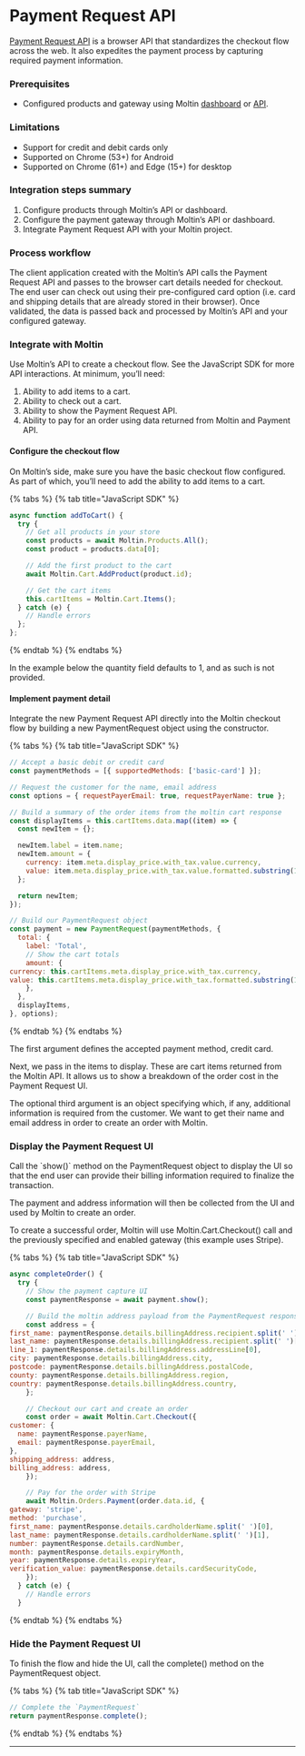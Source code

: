 # Payment Request API

[Payment Request API](https://developers.google.com/web/fundamentals/payments/) is a browser API that standardizes the checkout flow across the web. It also expedites the payment process by capturing required payment information.

### Prerequisites

* Configured products and gateway using Moltin [dashboard](https://dashboard.moltin.com/) or [API](https://docs.moltin.com/).

### Limitations

* Support for credit and debit cards only
* Supported on Chrome \(53+\) for Android
* Supported on Chrome \(61+\) and Edge \(15+\) for desktop

### Integration steps summary

1. Configure products through Moltin’s API or dashboard.
2. Configure the payment gateway through Moltin’s API or dashboard.
3. Integrate Payment Request API with your Moltin project.

### Process workflow

The client application created with the Moltin’s API calls the Payment Request API and passes to the browser cart details needed for checkout. The end user can check out using their pre-configured card option \(i.e. card and shipping details that are already stored in their browser\). Once validated, the data is passed back and processed by Moltin’s API and your configured gateway.

### Integrate with Moltin

Use Moltin’s API to create a checkout flow. See the JavaScript SDK for more API interactions. At minimum, you’ll need:

1. Ability to add items to a cart.
2. Ability to check out a cart.
3. Ability to show the Payment Request API.
4. Ability to pay for an order using data returned from Moltin and Payment API.

#### Configure the checkout flow

On Moltin’s side, make sure you have the basic checkout flow configured. As part of which, you’ll need to add the ability to add items to a cart.

{% tabs %}
{% tab title="JavaScript SDK" %}
```javascript
async function addToCart() {
  try {
    // Get all products in your store
    const products = await Moltin.Products.All();
    const product = products.data[0];

    // Add the first product to the cart
    await Moltin.Cart.AddProduct(product.id);

    // Get the cart items
    this.cartItems = Moltin.Cart.Items();
  } catch (e) {
    // Handle errors
  };
};
```
{% endtab %}
{% endtabs %}

In the example below the quantity field defaults to 1, and as such is not provided.  


#### Implement payment detail

Integrate the new Payment Request API directly into the Moltin checkout flow by building a new PaymentRequest object using the constructor.

{% tabs %}
{% tab title="JavaScript SDK" %}
```javascript
// Accept a basic debit or credit card
const paymentMethods = [{ supportedMethods: ['basic-card'] }];

// Request the customer for the name, email address
const options = { requestPayerEmail: true, requestPayerName: true };

// Build a summary of the order items from the moltin cart response
const displayItems = this.cartItems.data.map((item) => {
  const newItem = {};

  newItem.label = item.name;
  newItem.amount = {
    currency: item.meta.display_price.with_tax.value.currency,
    value: item.meta.display_price.with_tax.value.formatted.substring(1),
  };

  return newItem;
});

// Build our PaymentRequest object
const payment = new PaymentRequest(paymentMethods, {
  total: {
    label: 'Total',
    // Show the cart totals
    amount: {
currency: this.cartItems.meta.display_price.with_tax.currency,
value: this.cartItems.meta.display_price.with_tax.formatted.substring(1),
    },
  },
  displayItems,
}, options);

```
{% endtab %}
{% endtabs %}

The first argument defines the accepted payment method, credit card.

Next, we pass in the items to display. These are cart items returned from the Moltin API. It allows us to show a breakdown of the order cost in the Payment Request UI.  
  
The optional third argument is an object specifying which, if any, additional information is required from the customer. We want to get their name and email address in order to create an order with Moltin.

### Display the Payment Request UI

Call the \`show\(\)\` method on the PaymentRequest object to display the UI so that the end user can provide their billing information required to finalize the transaction.

The payment and address information will then be collected from the UI and used by Moltin to create an order.

To create a successful order, Moltin will use Moltin.Cart.Checkout\(\) call and the previously specified and enabled gateway \(this example uses Stripe\).

{% tabs %}
{% tab title="JavaScript SDK" %}
```javascript
async completeOrder() {
  try {
    // Show the payment capture UI
    const paymentResponse = await payment.show();

    // Build the moltin address payload from the PaymentRequest response
    const address = {
first_name: paymentResponse.details.billingAddress.recipient.split(' ')[0],
last_name: paymentResponse.details.billingAddress.recipient.split(' ')[1],
line_1: paymentResponse.details.billingAddress.addressLine[0],
city: paymentResponse.details.billingAddress.city,
postcode: paymentResponse.details.billingAddress.postalCode,
county: paymentResponse.details.billingAddress.region,
country: paymentResponse.details.billingAddress.country,
    };

    // Checkout our cart and create an order
    const order = await Moltin.Cart.Checkout({
customer: {
  name: paymentResponse.payerName,
  email: paymentResponse.payerEmail,
},
shipping_address: address,
billing_address: address,
    });

    // Pay for the order with Stripe
    await Moltin.Orders.Payment(order.data.id, {
gateway: 'stripe',
method: 'purchase',
first_name: paymentResponse.details.cardholderName.split(' ')[0],
last_name: paymentResponse.details.cardholderName.split(' ')[1],
number: paymentResponse.details.cardNumber,
month: paymentResponse.details.expiryMonth,
year: paymentResponse.details.expiryYear,
verification_value: paymentResponse.details.cardSecurityCode,
    });
  } catch (e) {
    // Handle errors
  }

```
{% endtab %}
{% endtabs %}

### Hide the Payment Request UI

To finish the flow and hide the UI, call the complete\(\) method on the PaymentRequest object.

{% tabs %}
{% tab title="JavaScript SDK" %}
```javascript
// Complete the `PaymentRequest`
return paymentResponse.complete();
```
{% endtab %}
{% endtabs %}

  


  
****  




